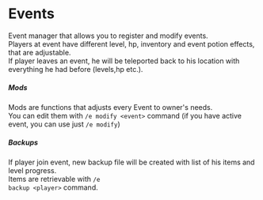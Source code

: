 # Events
Event manager that allows you to register and modify events. <br>
Players at event have different level, hp, inventory and event potion effects, that are adjustable.<br>
If player leaves an event, he will be teleported back to his location with everything he had before (levels,hp etc.). <br>
##### Mods
Mods are functions that adjusts every Event to owner's needs. <br>
You can edit them with <code>/e modify &#60;event&#62;</code> command (if you have active event, you can use just <code>/e modify</code>)<br>
##### Backups
If player join event, new backup file will be created with list of his items and level progress. <br>
Items are retrievable with <code>/e backup &#60;player&#62;</code> command.
